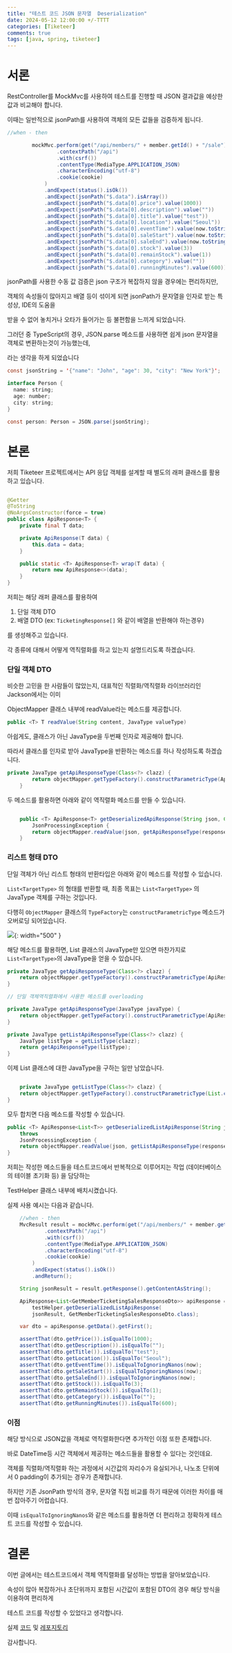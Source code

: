 ```yaml
---
title: "테스트 코드 JSON 문자열  Deserialization"
date: 2024-05-12 12:00:00 +/-TTTT
categories: [Tiketeer]
comments: true
tags: [java, spring, tiketeer]
---
```


# 서론

RestController를 MockMvc를 사용하여 테스트를 진행할 때 JSON 결과값을 예상한 값과 비교해야 합니다.

이때는 일반적으로 jsonPath를 사용하여 객체의 모든 값들을 검증하게 됩니다.

```java
//when - then

		mockMvc.perform(get("/api/members/" + member.getId() + "/sale")
				.contextPath("/api")
				.with(csrf())
				.contentType(MediaType.APPLICATION_JSON)
				.characterEncoding("utf-8")
				.cookie(cookie)
			)
			.andExpect(status().isOk())
			.andExpect(jsonPath("$.data").isArray())
			.andExpect(jsonPath("$.data[0].price").value(1000))
			.andExpect(jsonPath("$.data[0].description").value(""))
			.andExpect(jsonPath("$.data[0].title").value("test"))
			.andExpect(jsonPath("$.data[0].location").value("Seoul"))
			.andExpect(jsonPath("$.data[0].eventTime").value(now.toString()))
			.andExpect(jsonPath("$.data[0].saleStart").value(now.toString()))
			.andExpect(jsonPath("$.data[0].saleEnd").value(now.toString()))
			.andExpect(jsonPath("$.data[0].stock").value(3))
			.andExpect(jsonPath("$.data[0].remainStock").value(1))
			.andExpect(jsonPath("$.data[0].category").value(""))
			.andExpect(jsonPath("$.data[0].runningMinutes").value(600));
```

jsonPath를 사용한 수동 값 검증은 json 구조가 복잡하지 않을 경우에는 편리하지만, 

객체의 속성들이 많아지고 배열 등이 섞이게 되면 jsonPath가 문자열을 인자로 받는 특성상, IDE의 도움을 

받을 수 없어 놓치거나 오타가 들어가는 등 불편함을 느끼게 되었습니다. 

그러던 중 TypeScript의 경우, JSON.parse 메소드를 사용하면 쉽게 json 문자열을 객체로 변환하는것이 가능했는데,

라는 생각을 하게 되었습니다

```java
const jsonString = '{"name": "John", "age": 30, "city": "New York"}';

interface Person {
  name: string;
  age: number;
  city: string;
}

const person: Person = JSON.parse(jsonString);
```

# 본론

저희 Tiketeer 프로젝트에서는 API 응답 객체를 설계할 때 별도의 래퍼 클래스를 활용하고 있습니다.

```java

@Getter
@ToString
@NoArgsConstructor(force = true)
public class ApiResponse<T> {
	private final T data;

	private ApiResponse(T data) {
		this.data = data;
	}

	public static <T> ApiResponse<T> wrap(T data) {
		return new ApiResponse<>(data);
	}
}
```

저희는 해당 래퍼 클래스를 활용하여 

1. 단일 객체 DTO
2. 배열 DTO (ex: `TicketingResponse[]` 와 같이 배열을 반환해야 하는경우)

를 생성해주고 있습니다.

각 종류에 대해서 어떻게 역직렬화를 하고 있는지 설명드리도록 하겠습니다.
### 단일 객체 DTO

비슷한 고민을 한 사람들이 많았는지, 대표적인 직렬화/역직렬화 라이브러리인 Jackson에서는 이미

ObjectMapper 클래스 내부에 readValue라는 메소드를 제공합니다.

```java
public <T> T readValue(String content, JavaType valueType)
```

아쉽게도, 클래스가 아닌 JavaType을 두번째 인자로 제공해야 합니다.

따라서 클래스를 인자로 받아 JavaType을 반환하는 메소드를 하나 작성하도록 하겠습니다.

```java
private JavaType getApiResponseType(Class<?> clazz) {
		return objectMapper.getTypeFactory().constructParametricType(ApiResponse.class, clazz);
	}
```

두 메소드를 활용하면 아래와 같이 역직렬화 메소드를 만들 수 있습니다. 

```java

	public <T> ApiResponse<T> getDeserializedApiResponse(String json, Class<T> responseType) throws
		JsonProcessingException {
		return objectMapper.readValue(json, getApiResponseType(responseType));
	}
```

### 리스트 형태 DTO

단일 객체가 아닌 리스트 형태의 반환타입은 아래와 같이 메소드를 작성할 수 있습니다. 

`List<TargetType>` 의 형태를 반환할 때, 최종 목표는 `List<TargetType>` 의 JavaType 객체를 구하는 것입니다.

다행히 `ObjectMapper` 클래스의 `TypeFactory`는 `constructParametricType` 메소드가 오버로딩 되어있습니다.

![](../../assets/images/2024-06-12-15-54-11.png){: width="500" }

해당 메소드를 활용하면, List 클래스의 JavaType만 있으면 마찬가지로 `List<TargetType>`의 JavaType을 얻을 수 있습니다.

```java
private JavaType getApiResponseType(Class<?> clazz) {
	return objectMapper.getTypeFactory().constructParametricType(ApiResponse.class, clazz);
}

// 단일 객체역직렬화에서 사용한 메소드를 overloading

private JavaType getApiResponseType(JavaType javaType) {
	return objectMapper.getTypeFactory().constructParametricType(ApiResponse.class, javaType);
}

private JavaType getListApiResponseType(Class<?> clazz) {
	JavaType listType = getListType(clazz);
	return getApiResponseType(listType);
}
```

이제 List 클래스에 대한 JavaType을 구하는 일만 남았습니다. 

```java

	private JavaType getListType(Class<?> clazz) {
	return objectMapper.getTypeFactory().constructParametricType(List.class, clazz);
}
```

모두 합치면 다음 메소드를 작성할 수 있습니다. 

```java
public <T> ApiResponse<List<T>> getDeserializedListApiResponse(String json, Class<T> responseType) 
	throws
	JsonProcessingException {
	return objectMapper.readValue(json, getListApiResponseType(responseType));
}
```

저희는 작성한 메소드들을 테스트코드에서 반복적으로 이루어지는 작업 (데이터베이스의 테이블 초기화 등) 을 담당하는 

TestHelper 클래스 내부에 배치시켰습니다.

실제 사용 예시는 다음과 같습니다. 

```java
	//when - then
	MvcResult result = mockMvc.perform(get("/api/members/" + member.getId() + "/sale")
			.contextPath("/api")
			.with(csrf())
			.contentType(MediaType.APPLICATION_JSON)
			.characterEncoding("utf-8")
			.cookie(cookie)
		)
		.andExpect(status().isOk())
		.andReturn();

	String jsonResult = result.getResponse().getContentAsString();

	ApiResponse<List<GetMemberTicketingSalesResponseDto>> apiResponse = 
		testHelper.getDeserializedListApiResponse(
		jsonResult, GetMemberTicketingSalesResponseDto.class);

	var dto = apiResponse.getData().getFirst();

	assertThat(dto.getPrice()).isEqualTo(1000);
	assertThat(dto.getDescription()).isEqualTo("");
	assertThat(dto.getTitle()).isEqualTo("test");
	assertThat(dto.getLocation()).isEqualTo("Seoul");
	assertThat(dto.getEventTime()).isEqualToIgnoringNanos(now);
	assertThat(dto.getSaleStart()).isEqualToIgnoringNanos(now);
	assertThat(dto.getSaleEnd()).isEqualToIgnoringNanos(now);
	assertThat(dto.getStock()).isEqualTo(3);
	assertThat(dto.getRemainStock()).isEqualTo(1);
	assertThat(dto.getCategory()).isEqualTo("");
	assertThat(dto.getRunningMinutes()).isEqualTo(600);
```

### 이점

해당 방식으로 JSON값을 객체로 역직렬화한다면 추가적인 이점 또한 존재합니다. 

바로 DateTime등 시간 객체에서 제공하는 메소드들을 활용할 수 있다는 것인데요.

객체를 직렬화/역직렬화 하는 과정에서 시간값의 자리수가 유실되거나, 나노초 단위에서 0 padding이 추가되는 경우가 존재합니다.

하지만 기존 JsonPath 방식의 경우, 문자열 직접 비교를 하기 때문에 이러한 차이를 매번 잡아주기 어렵습니다.

이때 `isEqualToIgnoringNanos`와 같은 메소드를 활용하면 더 편리하고 정확하게 테스트 코드를 작성할 수 있습니다.

# 결론

이번 글에서는 테스트코드에서 객체 역직렬화를 달성하는 방법을 알아보았습니다.

속성이 많아 복잡하거나 초단위까지 포함된 시간값이 포함된 DTO의 경우 해당 방식을 이용하여 편리하게

테스트 코드를 작성할 수 있었다고 생각합니다.

실제 [코드](https://github.com/Tiketeer/Tiketeer-BE/blob/develop/src/test/java/com/tiketeer/Tiketeer/testhelper/TestHelper.java) 및 [레포지토리](https://github.com/Tiketeer/Tiketeer-BE)

감사합니다.